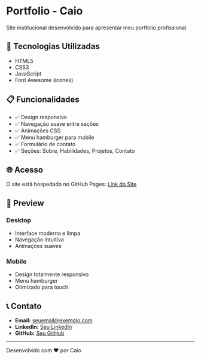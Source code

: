 # Portfolio - Caio

Site institucional desenvolvido para apresentar meu portfolio profissional.

## 🚀 Tecnologias Utilizadas

- HTML5
- CSS3
- JavaScript
- Font Awesome (ícones)

## 📋 Funcionalidades

- ✅ Design responsivo
- ✅ Navegação suave entre seções
- ✅ Animações CSS
- ✅ Menu hamburger para mobile
- ✅ Formulário de contato
- ✅ Seções: Sobre, Habilidades, Projetos, Contato

## 🌐 Acesso

O site está hospedado no GitHub Pages: [Link do Site](https://seuusuario.github.io/CaiosH)

## 📱 Preview

### Desktop
- Interface moderna e limpa
- Navegação intuitiva
- Animações suaves

### Mobile
- Design totalmente responsivo
- Menu hamburger
- Otimizado para touch

## 📞 Contato

- **Email:** seuemail@exemplo.com
- **LinkedIn:** [Seu LinkedIn](https://linkedin.com/in/seulinkedin)
- **GitHub:** [Seu GitHub](https://github.com/seugithub)

---

Desenvolvido com ❤️ por Caio
